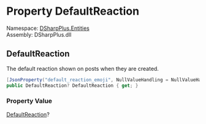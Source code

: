 # Property DefaultReaction

Namespace: [DSharpPlus.Entities](DSharpPlus.Entities.md)  
Assembly: DSharpPlus.dll

## <a id="DSharpPlus_Entities_DiscordForumChannel_DefaultReaction"></a>DefaultReaction

The default reaction shown on posts when they are created.

```csharp
[JsonProperty("default_reaction_emoji", NullValueHandling = NullValueHandling.Ignore)]
public DefaultReaction? DefaultReaction { get; }
```

### Property Value

[DefaultReaction](DSharpPlus.Entities.DefaultReaction.md)?

